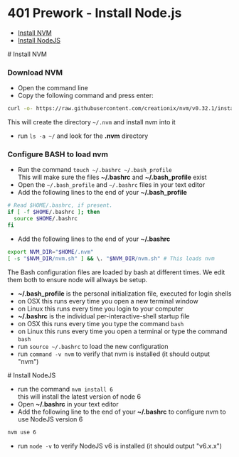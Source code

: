 # 401 Prework - Install Node.js

* [Install NVM](#install-nvm)
* [Install NodeJS](#install-node)

#<a id="install-nvm"></a> Install NVM
### Download NVM 
* Open the command line
* Copy the following command and press enter:
``` bash
curl -o- https://raw.githubusercontent.com/creationix/nvm/v0.32.1/install.sh | bash
```  
This will create the directory `~/.nvm` and install nvm into it  
* run `ls -a ~/` and look for the **.nvm** directory

### Configure BASH to load nvm 
* Run the command `touch ~/.bashrc ~/.bash_profile`  
  This will make sure the files **~/.bashrc** and **~/.bash_profile** exist  
* Open the `~/.bash_profile` and `~/.bashrc` files in your text editor
* Add the following lines to the end of your **~/.bash_profile**
``` bash
# Read $HOME/.bashrc, if present.
if [ -f $HOME/.bashrc ]; then
  source $HOME/.bashrc   
fi
```  
* Add the following lines to the end of your **~/.bashrc**  
``` bash
export NVM_DIR="$HOME/.nvm"
[ -s "$NVM_DIR/nvm.sh" ] && \. "$NVM_DIR/nvm.sh" # This loads nvm
```  
The Bash configuration files are loaded by bash at different times. We edit them both to ensure node will allways be setup.  
* **~/.bash_profile** is the personal initialization file, executed for login shells
 * on OSX this runs every time you open a new terminal window
 * on Linux this runs every time you login to your computer
* **~/.bashrc** is the individual per-interactive-shell startup file
 * on OSX this runs every time you type the command `bash` 
 * on Linux this runs every time you open a terminal or type the command `bash`
* run `source ~/.bashrc` to load the new configuration
* run `command -v nvm` to verify that nvm is installed (it should output "nvm")

#<a id="install-node"></a> Install NodeJS
* run the command `nvm install 6`   
  this will install the latest version of node 6
* Open **~/.bashrc** in your text editor
* Add the following line to the end of your **~/.bashrc** to configure nvm to use NodeJS version 6
``` bash
nvm use 6
```  
* run `node -v` to verify NodeJS v6 is installed (it should output "v6.x.x")
